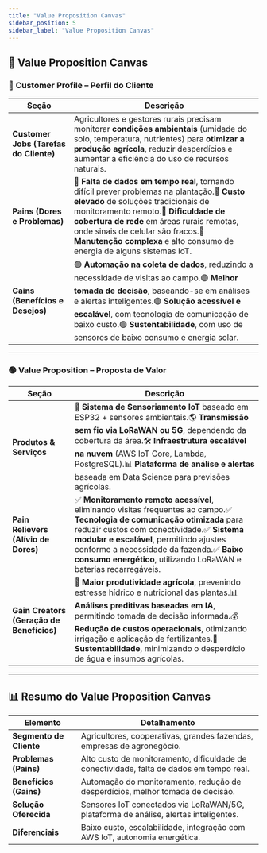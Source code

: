 ```yaml
---
title: "Value Proposition Canvas"
sidebar_position: 5
sidebar_label: "Value Proposition Canvas"
---
```


## 🎯 **Value Proposition Canvas**

### 🔵 **Customer Profile – Perfil do Cliente**

| **Seção**           | **Descrição** |
|---------------------|--------------|
| **Customer Jobs (Tarefas do Cliente)** | Agricultores e gestores rurais precisam monitorar **condições ambientais** (umidade do solo, temperatura, nutrientes) para **otimizar a produção agrícola**, reduzir desperdícios e aumentar a eficiência do uso de recursos naturais. |
| **Pains (Dores e Problemas)** | 🔴 **Falta de dados em tempo real**, tornando difícil prever problemas na plantação.🔴 **Custo elevado** de soluções tradicionais de monitoramento remoto.🔴 **Dificuldade de cobertura de rede** em áreas rurais remotas, onde sinais de celular são fracos.🔴 **Manutenção complexa** e alto consumo de energia de alguns sistemas IoT. |
| **Gains (Benefícios e Desejos)** | 🟢 **Automação na coleta de dados**, reduzindo a necessidade de visitas ao campo.🟢 **Melhor tomada de decisão**, baseando-se em análises e alertas inteligentes.🟢 **Solução acessível e escalável**, com tecnologia de comunicação de baixo custo.🟢 **Sustentabilidade**, com uso de sensores de baixo consumo e energia solar. |

---

### 🟢 **Value Proposition – Proposta de Valor**

| **Seção**           | **Descrição** |
|---------------------|--------------|
| **Produtos & Serviços** | 📡 **Sistema de Sensoriamento IoT** baseado em ESP32 + sensores ambientais.🌎 **Transmissão sem fio via LoRaWAN ou 5G**, dependendo da cobertura da área.🛠️ **Infraestrutura escalável na nuvem** (AWS IoT Core, Lambda, PostgreSQL).📊 **Plataforma de análise e alertas** baseada em Data Science para previsões agrícolas. |
| **Pain Relievers (Alívio de Dores)** | ✅ **Monitoramento remoto acessível**, eliminando visitas frequentes ao campo.✅ **Tecnologia de comunicação otimizada** para reduzir custos com conectividade.✅ **Sistema modular e escalável**, permitindo ajustes conforme a necessidade da fazenda.✅ **Baixo consumo energético**, utilizando LoRaWAN e baterias recarregáveis. |
| **Gain Creators (Geração de Benefícios)** | 🚀 **Maior produtividade agrícola**, prevenindo estresse hídrico e nutricional das plantas.📊 **Análises preditivas baseadas em IA**, permitindo tomada de decisão informada.💰 **Redução de custos operacionais**, otimizando irrigação e aplicação de fertilizantes.🌱 **Sustentabilidade**, minimizando o desperdício de água e insumos agrícolas. |

---

## 📊 **Resumo do Value Proposition Canvas**

| **Elemento**         | **Detalhamento** |
|---------------------|----------------|
| **Segmento de Cliente** | Agricultores, cooperativas, grandes fazendas, empresas de agronegócio. |
| **Problemas (Pains)** | Alto custo de monitoramento, dificuldade de conectividade, falta de dados em tempo real. |
| **Benefícios (Gains)** | Automação do monitoramento, redução de desperdícios, melhor tomada de decisão. |
| **Solução Oferecida** | Sensores IoT conectados via LoRaWAN/5G, plataforma de análise, alertas inteligentes. |
| **Diferenciais** | Baixo custo, escalabilidade, integração com AWS IoT, autonomia energética. |